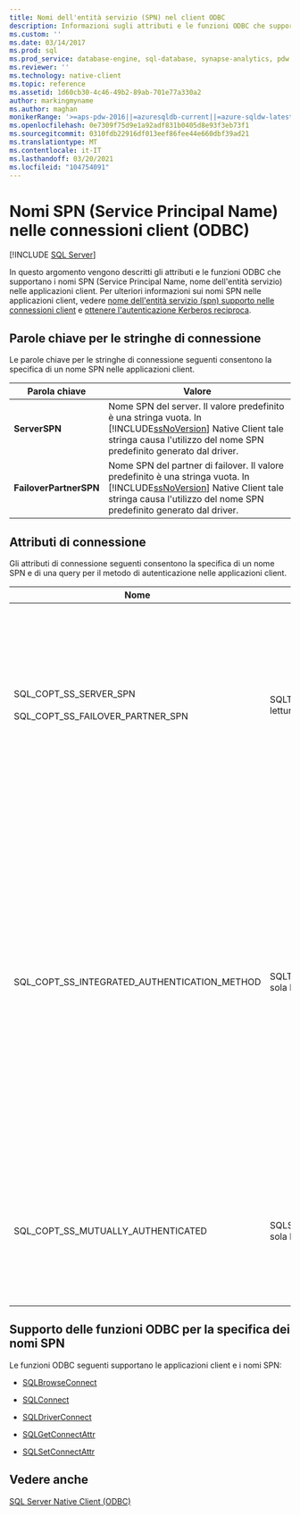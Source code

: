 ```yaml
---
title: Nomi dell'entità servizio (SPN) nel client ODBC
description: Informazioni sugli attributi e le funzioni ODBC che supportano i nomi dell'entità servizio (SPN) nelle applicazioni client.
ms.custom: ''
ms.date: 03/14/2017
ms.prod: sql
ms.prod_service: database-engine, sql-database, synapse-analytics, pdw
ms.reviewer: ''
ms.technology: native-client
ms.topic: reference
ms.assetid: 1d60cb30-4c46-49b2-89ab-701e77a330a2
author: markingmyname
ms.author: maghan
monikerRange: '>=aps-pdw-2016||=azuresqldb-current||=azure-sqldw-latest||>=sql-server-2016||>=sql-server-linux-2017||=azuresqldb-mi-current'
ms.openlocfilehash: 0e7309f75d9e1a92adf831b0405d8e93f3eb73f1
ms.sourcegitcommit: 0310fdb22916df013eef86fee44e660dbf39ad21
ms.translationtype: MT
ms.contentlocale: it-IT
ms.lasthandoff: 03/20/2021
ms.locfileid: "104754091"
---
```

# <a name="service-principal-names-spns-in-client-connections-odbc"></a>Nomi SPN (Service Principal Name) nelle connessioni client (ODBC)
[!INCLUDE [SQL Server](../../../includes/applies-to-version/sql-asdb-asdbmi-asa-pdw.md)]

  In questo argomento vengono descritti gli attributi e le funzioni ODBC che supportano i nomi SPN (Service Principal Name, nome dell'entità servizio) nelle applicazioni client. Per ulteriori informazioni sui nomi SPN nelle applicazioni client, vedere [nome dell'entità servizio &#40;spn&#41; supporto nelle connessioni client](../../../relational-databases/native-client/features/service-principal-name-spn-support-in-client-connections.md) e [ottenere l'autenticazione Kerberos reciproca](../../../relational-databases/native-client-odbc-how-to/get-mutual-kerberos-authentication.md).  
  
## <a name="connection-string-keywords"></a>Parole chiave per le stringhe di connessione  
 Le parole chiave per le stringhe di connessione seguenti consentono la specifica di un nome SPN nelle applicazioni client.  
  
|Parola chiave|Valore|  
|-------------|-----------|  
|**ServerSPN**|Nome SPN del server. Il valore predefinito è una stringa vuota. In [!INCLUDE[ssNoVersion](../../../includes/ssnoversion-md.md)] Native Client tale stringa causa l'utilizzo del nome SPN predefinito generato dal driver.|  
|**FailoverPartnerSPN**|Nome SPN del partner di failover. Il valore predefinito è una stringa vuota. In [!INCLUDE[ssNoVersion](../../../includes/ssnoversion-md.md)] Native Client tale stringa causa l'utilizzo del nome SPN predefinito generato dal driver.|  
  
## <a name="connection-attributes"></a>Attributi di connessione  
 Gli attributi di connessione seguenti consentono la specifica di un nome SPN e di una query per il metodo di autenticazione nelle applicazioni client.  
  
|Nome|Type|Uso|  
|----------|----------|-----------|  
|SQL_COPT_SS_SERVER_SPN<br /><br /> SQL_COPT_SS_FAILOVER_PARTNER_SPN|SQLTCHAR, lettura/scrittura|Specifica il nome SPN per il server. Il valore predefinito è una stringa vuota. In [!INCLUDE[ssNoVersion](../../../includes/ssnoversion-md.md)] Native Client tale stringa causa l'utilizzo del nome SPN predefinito generato dal driver.<br /><br /> Su questo attributo è possibile eseguire una query solo in seguito alla relativa impostazione a livello di codice o all'apertura di una connessione. Se si tenta di eseguire una query su questo attributo in una connessione non aperta e con l'attributo non impostato a livello di codice, viene restituito SQL_ERROR e viene registrato un record di diagnostica con SQLState 08003 e il messaggio "Connessione non aperta".<br /><br /> Se si tenta di impostare l'attributo quando una connessione è aperta, viene restituito SQL_ERROR e viene registrato un record di diagnostica con SQLState HY011 e il messaggio "Operazione correntemente non valida".|  
|SQL_COPT_SS_INTEGRATED_AUTHENTICATION_METHOD|SQLTCHAR, sola lettura|Restituisce il metodo di autenticazione utilizzato per la connessione. Il valore restituito all'applicazione è il valore che Windows restituisce a [!INCLUDE[ssNoVersion](../../../includes/ssnoversion-md.md)] Native Client. I valori possibili sono:<br /><br /> "NTLM", restituito quando una connessione viene aperta utilizzando l'autenticazione NTLM.<br /><br /> "Kerberos", restituito quando una connessione viene aperta utilizzando l'autenticazione Kerberos.<br /><br /> <br /><br /> Questo attributo può essere letto solo per una connessione aperta in cui è stata utilizzata l'autenticazione di Windows. Se si tenta di leggerlo prima che venga aperta una connessione, viene restituito SQL_ERROR e viene registrato un errore con SQLState 08003 e il messaggio "Connessione non aperta".<br /><br /> Se si esegue una query su questo attributo in una connessione in cui non è stata utilizzata l'autenticazione di Windows, viene restituito SQL_ERROR e viene registrato un errore con SQLState HY092 e il messaggio "Identificatore di opzione o di attributo non valido (SQL_COPT_SS_INTEGRATED_AUTHENTICATION_METHOD è disponibile solo per connessioni trusted)".<br /><br /> Se non è possibile determinare il metodo di autenticazione, viene restituito SQL_ERROR e viene registrato un errore con SQLState HY000 e il messaggio "Errore generale".|  
|SQL_COPT_SS_MUTUALLY_AUTHENTICATED|SQLSMALLINT, sola lettura|Restituisce SQL_TRUE se nella connessione è stata eseguita un'autenticazione reciproca del server. In caso contrario, restituisce SQL_FALSE.<br /><br /> Questo attributo può essere letto solo per una connessione aperta. Se si tenta di leggerlo prima che venga aperta una connessione, viene restituito SQL_ERROR e viene registrato un errore con SQLState 08003 e il messaggio "Connessione non aperta".<br /><br /> Se viene eseguita una query sull'attributo per una connessione in cui non è stata utilizzata l'autenticazione di Windows, viene restituito SQL_FALSE.|  
  
## <a name="odbc-function-support-for-specifying-spns"></a>Supporto delle funzioni ODBC per la specifica dei nomi SPN  
 Le funzioni ODBC seguenti supportano le applicazioni client e i nomi SPN:  
  
-   [SQLBrowseConnect](../../../relational-databases/native-client-odbc-api/sqlbrowseconnect.md)  
  
-   [SQLConnect](../../../relational-databases/native-client-odbc-api/sqlconnect.md)  
  
-   [SQLDriverConnect](../../../relational-databases/native-client-odbc-api/sqldriverconnect.md)  
  
-   [SQLGetConnectAttr](../../../relational-databases/native-client-odbc-api/sqlgetconnectattr.md)  
  
-   [SQLSetConnectAttr](../../../relational-databases/native-client-odbc-api/sqlsetconnectattr.md)  
  
## <a name="see-also"></a>Vedere anche  
 [SQL Server Native Client &#40;ODBC&#41;](../../../relational-databases/native-client/odbc/sql-server-native-client-odbc.md)  
  
  
